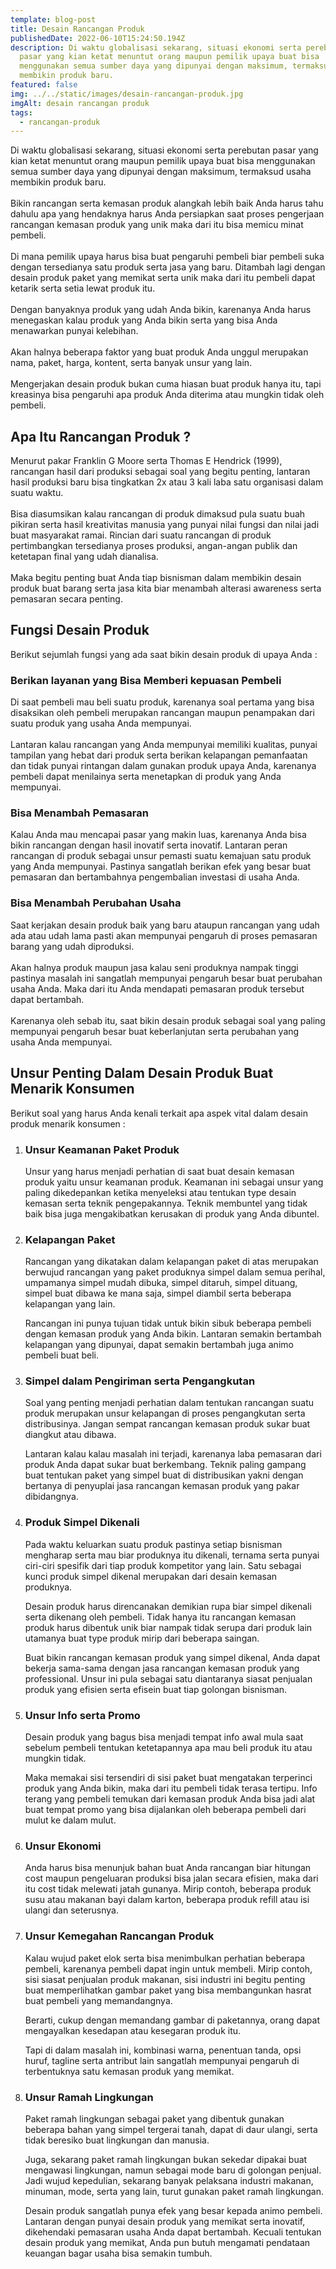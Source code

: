 ```yaml
---
template: blog-post
title: Desain Rancangan Produk
publishedDate: 2022-06-10T15:24:50.194Z
description: Di waktu globalisasi sekarang, situasi ekonomi serta perebutan
  pasar yang kian ketat menuntut orang maupun pemilik upaya buat bisa
  menggunakan semua sumber daya yang dipunyai dengan maksimum, termaksud usaha
  membikin produk baru.
featured: false
img: ../../static/images/desain-rancangan-produk.jpg
imgAlt: desain rancangan produk
tags:
  - rancangan-produk
---
```

Di waktu globalisasi sekarang, situasi ekonomi serta perebutan pasar yang kian ketat menuntut orang maupun pemilik upaya buat bisa menggunakan semua sumber daya yang dipunyai dengan maksimum, termaksud usaha membikin produk baru.\
\
Bikin rancangan serta kemasan produk alangkah lebih baik Anda harus tahu dahulu apa yang hendaknya harus Anda persiapkan saat proses pengerjaan rancangan kemasan produk yang unik maka dari itu bisa memicu minat pembeli.\
\
Di mana pemilik upaya harus bisa buat pengaruhi pembeli biar pembeli suka dengan tersedianya satu produk serta jasa yang baru. Ditambah lagi dengan desain produk paket yang memikat serta unik maka dari itu pembeli dapat ketarik serta setia lewat produk itu.\
\
Dengan banyaknya produk yang udah Anda bikin, karenanya Anda harus menegaskan kalau produk yang Anda bikin serta yang bisa Anda menawarkan punyai kelebihan.\
\
Akan halnya beberapa faktor yang buat produk Anda unggul merupakan nama, paket, harga, kontent, serta banyak unsur yang lain.\
\
Mengerjakan desain produk bukan cuma hiasan buat produk hanya itu, tapi kreasinya bisa pengaruhi apa produk Anda diterima atau mungkin tidak oleh pembeli.

## Apa Itu Rancangan Produk ?

Menurut pakar Franklin G Moore serta Thomas E Hendrick (1999), rancangan hasil dari produksi sebagai soal yang begitu penting, lantaran hasil produksi baru bisa tingkatkan 2x atau 3 kali laba satu organisasi dalam suatu waktu.\
\
Bisa diasumsikan kalau rancangan di produk dimaksud pula suatu buah pikiran serta hasil kreativitas manusia yang punyai nilai fungsi dan nilai jadi buat masyarakat ramai. Rincian dari suatu rancangan di produk pertimbangkan tersedianya proses produksi, angan-angan publik dan ketetapan final yang udah dianalisa.\
\
Maka begitu penting buat Anda tiap bisnisman dalam membikin desain produk buat barang serta jasa kita biar menambah alterasi awareness serta pemasaran secara penting.

## Fungsi Desain Produk

Berikut sejumlah fungsi yang ada saat bikin desain produk di upaya Anda :

### Berikan layanan yang Bisa Memberi kepuasan Pembeli

Di saat pembeli mau beli suatu produk, karenanya soal pertama yang bisa disaksikan oleh pembeli merupakan rancangan maupun penampakan dari suatu produk yang usaha Anda mempunyai.\
\
Lantaran kalau rancangan yang Anda mempunyai memiliki kualitas, punyai tampilan yang hebat dari produk serta berikan kelapangan pemanfaatan dan tidak punyai rintangan dalam gunakan produk upaya Anda, karenanya pembeli dapat menilainya serta menetapkan di produk yang Anda mempunyai.

### Bisa Menambah Pemasaran

Kalau Anda mau mencapai pasar yang makin luas, karenanya Anda bisa bikin rancangan dengan hasil inovatif serta inovatif. Lantaran peran rancangan di produk sebagai unsur pemasti suatu kemajuan satu produk yang Anda mempunyai. Pastinya sangatlah berikan efek yang besar buat pemasaran dan bertambahnya pengembalian investasi di usaha Anda.

### Bisa Menambah Perubahan Usaha

Saat kerjakan desain produk baik yang baru ataupun rancangan yang udah ada atau udah lama pasti akan mempunyai pengaruh di proses pemasaran barang yang udah diproduksi.\
\
Akan halnya produk maupun jasa kalau seni produknya nampak tinggi pastinya masalah ini sangatlah mempunyai pengaruh besar buat perubahan usaha Anda. Maka dari itu Anda mendapati pemasaran produk tersebut dapat bertambah.\
\
Karenanya oleh sebab itu, saat bikin desain produk sebagai soal yang paling mempunyai pengaruh besar buat keberlanjutan serta perubahan yang usaha Anda mempunyai.

## Unsur Penting Dalam Desain Produk Buat Menarik Konsumen

Berikut soal yang harus Anda kenali terkait apa aspek vital dalam desain produk menarik konsumen :

1. ### Unsur Keamanan Paket Produk

   Unsur yang harus menjadi perhatian di saat buat desain kemasan produk yaitu unsur keamanan produk. Keamanan ini sebagai unsur yang paling dikedepankan ketika menyeleksi atau tentukan type desain kemasan serta teknik pengepakannya. Teknik membuntel yang tidak baik bisa juga mengakibatkan kerusakan di produk yang Anda dibuntel.
2. ### Kelapangan Paket

   Rancangan yang dikatakan dalam kelapangan paket di atas merupakan berwujud rancangan yang paket produknya simpel dalam semua perihal, umpamanya simpel mudah dibuka, simpel ditaruh, simpel dituang, simpel buat dibawa ke mana saja, simpel diambil serta beberapa kelapangan yang lain.

   Rancangan ini punya tujuan tidak untuk bikin sibuk beberapa pembeli dengan kemasan produk yang Anda bikin. Lantaran semakin bertambah kelapangan yang dipunyai, dapat semakin bertambah juga animo pembeli buat beli.
3. ### Simpel dalam Pengiriman serta Pengangkutan

   Soal yang penting menjadi perhatian dalam tentukan rancangan suatu produk merupakan unsur kelapangan di proses pengangkutan serta distribusinya. Jangan sempat rancangan kemasan produk sukar buat diangkut atau dibawa.

   Lantaran kalau kalau masalah ini terjadi, karenanya laba pemasaran dari produk Anda dapat sukar buat berkembang. Teknik paling gampang buat tentukan paket yang simpel buat di distribusikan yakni dengan bertanya di penyuplai jasa rancangan kemasan produk yang pakar dibidangnya.
4. ### Produk Simpel Dikenali

   Pada waktu keluarkan suatu produk pastinya setiap bisnisman mengharap serta mau biar produknya itu dikenali, ternama serta punyai ciri-ciri spesifik dari tiap produk kompetitor yang lain. Satu sebagai kunci produk simpel dikenal merupakan dari desain kemasan produknya.

   Desain produk harus direncanakan demikian rupa biar simpel dikenali serta dikenang oleh pembeli. Tidak hanya itu rancangan kemasan produk harus dibentuk unik biar nampak tidak serupa dari produk lain utamanya buat type produk mirip dari beberapa saingan.

   Buat bikin rancangan kemasan produk yang simpel dikenal, Anda dapat bekerja sama-sama dengan jasa rancangan kemasan produk yang professional. Unsur ini pula sebagai satu diantaranya siasat penjualan produk yang efisien serta efisein buat tiap golongan bisnisman.
5. ### Unsur Info serta Promo

   Desain produk yang bagus bisa menjadi tempat info awal mula saat sebelum pembeli tentukan ketetapannya apa mau beli produk itu atau mungkin tidak.

   Maka memakai sisi tersendiri di sisi paket buat mengatakan terperinci produk yang Anda bikin, maka dari itu pembeli tidak terasa tertipu. Info terang yang pembeli temukan dari kemasan produk Anda bisa jadi alat buat tempat promo yang bisa dijalankan oleh beberapa pembeli dari mulut ke dalam mulut.
6. ### Unsur Ekonomi

   Anda harus bisa menunjuk bahan buat Anda rancangan biar hitungan cost maupun pengeluaran produksi bisa jalan secara efisien, maka dari itu cost tidak melewati jatah gunanya. Mirip contoh, beberapa produk susu atau makanan bayi dalam karton, beberapa produk refill atau isi ulangi dan seterusnya.
7. ### Unsur Kemegahan Rancangan Produk

   Kalau wujud paket elok serta bisa menimbulkan perhatian beberapa pembeli, karenanya pembeli dapat ingin untuk membeli. Mirip contoh, sisi siasat penjualan produk makanan, sisi industri ini begitu penting buat memperlihatkan gambar paket yang bisa membangunkan hasrat buat pembeli yang memandangnya.

   Berarti, cukup dengan memandang gambar di paketannya, orang dapat mengayalkan kesedapan atau kesegaran produk itu.

   Tapi di dalam masalah ini, kombinasi warna, penentuan tanda, opsi huruf, tagline serta antribut lain sangatlah mempunyai pengaruh di terbentuknya satu kemasan produk yang memikat.
8. ### Unsur Ramah Lingkungan

   Paket ramah lingkungan sebagai paket yang dibentuk gunakan beberapa bahan yang simpel tergerai tanah, dapat di daur ulangi, serta tidak beresiko buat lingkungan dan manusia.

   Juga, sekarang paket ramah lingkungan bukan sekedar dipakai buat mengawasi lingkungan, namun sebagai mode baru di golongan penjual. Jadi wujud kepedulian, sekarang banyak pelaksana industri makanan, minuman, mode, serta yang lain, turut gunakan paket ramah lingkungan.

   Desain produk sangatlah punya efek yang besar kepada animo pembeli. Lantaran dengan punyai desain produk yang memikat serta inovatif, dikehendaki pemasaran usaha Anda dapat bertambah. Kecuali tentukan desain produk yang memikat, Anda pun butuh mengamati pendataan keuangan bagar usaha bisa semakin tumbuh.

<!--EndFragment-->